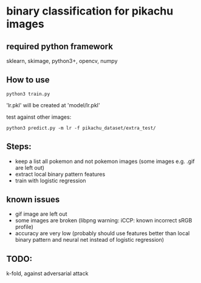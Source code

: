 # binary classification for pikachu images
 
## required python framework
sklearn, skimage, python3+, opencv, numpy

## How to use

`python3 train.py`

'lr.pkl' will be created at 'model/lr.pkl'

test against other images:

`python3 predict.py -m lr -f pikachu_dataset/extra_test/`

## Steps:
* keep a list all pokemon and not pokemon images (some images e.g. .gif are left out)
* extract local binary pattern features 
* train with logistic regression

## known issues
* gif image are left out
* some images are broken (libpng warning: iCCP: known incorrect sRGB profile)
* accuracy are very low (probably should use features better than local binary pattern and neural net instead of logistic regression)

## TODO:
k-fold, against adversarial attack